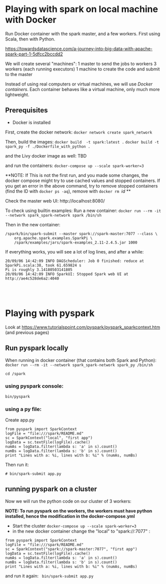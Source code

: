 # Playing with spark on local machine with Docker

Run Docker container with the spark master, and a few workers.
First using Scala, then with Python.

  https://towardsdatascience.com/a-journey-into-big-data-with-apache-spark-part-1-5dfcc2bccdd2

We will create several "machines":
1 master to send the jobs to workers
3 workers (each running executors)
1 machine to create the code and submit to the master

Instead of using real computers or virtual machines, we will use *Docker containers*. Each container behaves like a virtual machine, only much more lightweight.

## Prerequisites
* Docker is installed


First, 
create the docker network:
`docker network create spark_network`

Then,
build the images:
`docker build  -t spark:latest .`
`docker build -t spark_py -f ./Dockerfile_with_python .`

and the Livy docker image as well: TBD

and run the containers:
`docker-compose up --scale spark-worker=3`

**NOTE:
If This is not the first run, and you made some changes, the docker compose might try to use cached values and stopped containers.
If you get an error in the above command, try to remove stopped containers (find the ID with `docker ps -aq`), remove with `docker rm `*id* **

 Check the master web UI:
   http://localhost:8080/

To check using builtin examples:
Run a new container:
 `docker run --rm -it --network spark_spark-network spark /bin/sh`
 
Then in the new container:
```
/spark/bin/spark-submit --master spark://spark-master:7077 --class \
    org.apache.spark.examples.SparkPi \
    /spark/examples/jars/spark-examples_2.11-2.4.5.jar 1000
```
If everything works, you will see a lot of log lines, and after a while: 
```
20/09/06 14:42:09 INFO DAGScheduler: Job 0 finished: reduce at SparkPi.scala:38, took 61.659824 s
Pi is roughly 3.14180503141805
20/09/06 14:42:09 INFO SparkUI: Stopped Spark web UI at http://ae4c528de6a2:4040
```
<br><br>
# Playing with pyspark
Look at https://www.tutorialspoint.com/pyspark/pyspark_sparkcontext.htm (and previous pages)

## Run pyspark locally
When running in docker container (that contains both Spark and Python):
`docker run --rm -it --network spark_spark-network spark_py /bin/sh`

`cd /spark`

### using pyspark console:
`bin/pyspark`

### using a py file:
Create app.py
```
from pyspark import SparkContext
logFile = "file:///spark/README.md" 
sc = SparkContext("local", "first app")
logData = sc.textFile(logFile).cache()
numAs = logData.filter(lambda s: 'a' in s).count()
numBs = logData.filter(lambda s: 'b' in s).count()
print "Lines with a: %i, lines with b: %i" % (numAs, numBs)
```
Then run it:

`# bin/spark-submit app.py`

## running pyspark on a cluster

Now we will run the python code on our cluster of 3 workers:

**NOTE:
To run pyspark on the workers, the workers must have python installed, hence the modification in the docker-compose.yml**

* Start the cluster
`docker-compose up --scale spark-worker=3`
* in the new docker container change the "local" to "spark://<name of master>:7077"  :

```
from pyspark import SparkContext
logFile = "file:///spark/README.md"
sc = SparkContext("spark://spark-master:7077", "first app")
logData = sc.textFile(logFile).cache()
numAs = logData.filter(lambda s: 'a' in s).count()
numBs = logData.filter(lambda s: 'b' in s).count()
print "Lines with a: %i, lines with b: %i" % (numAs, numBs)

```

and run it  again: ` bin/spark-submit app.py`
